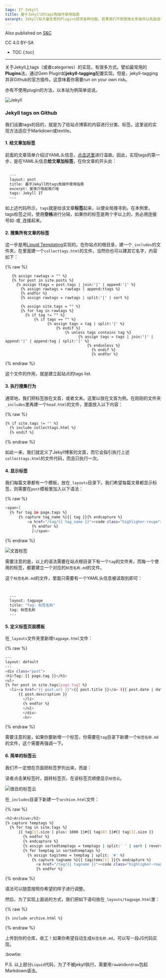 ```yaml
---
tags: IT Jekyll
title: 基于Jekyll的tags免插件使用指南
excerpt: Jekyll有大量优秀的Plugins提供各种功能。若果我们不想使用太多插件以免造成各类兼容问题，怎样才能免插件实现tags？
---
```



Also published on [S&C](https://soandcandy.us)

CC 4.0 BY-SA

* TOC
{:toc}

----

关于Jekyll上tags（或者categories）的实现，有很多方式。譬如最常用的**Plugins**法，通过Gem Plugin如**jekyll-tagging**配置实现。但是，jekyll-tagging并非Github的官方插件。这意味着你需要run on your own risk。

亦有不使用plugin的方法，以本站为例简单说说。


![Jekyll](https://i.imgur.com/V1YEOqk.png)


### Jekyll tags on Github ###

我们设置tags的目的，就是为了给站点博客的内容进行分类、标签。这里说的实现方法适应于Markdown或textile。


#### 1. 给文章加标签 ####

前面的文章简单介绍过YAML头信息，[点击这里](http://soyee.me/Writing-with-jekyll)进行温故。因此，实现tags的第一步，是在YAML头信息**给文章加标签**，在你文章的开头处：


```bash

  ---
  layout: post
  title: 基于Jekyll的tags免插件使用指南
  excerpt: 爱简介啥就简介啥
  tags: Jekyll IT
  ---
```


如上述代码所示，`tags`就是给该文章**标签**起来，以便全局搜寻到。在本例里，tags标签之间，使用**空格**进行分隔，如果你的标签是两个字以上的，务必用连接号如`-`或`_`连接起来。


#### 2. 搜集所有文章的标签 ####

这一步是用[Liquid Templating](https://jekyllrb.com/docs/templates/)实现的。在你站点的根目录，建一个`_includes`的文件夹，在里面建一个`collecttags.html`的文件，当然你也可以建其它名字，内容如下：


{% raw %}

```
   {% assign rawtags = "" %}
   {% for post in site.posts %}
     {% assign ttags = post.tags | join:'|' | append:'|' %}
       {% assign rawtags = rawtags | append:ttags %}
       {% endfor %}
       {% assign rawtags = rawtags | split:'|' | sort %}

       {% assign site.tags = "" %}
       {% for tag in rawtags %}
         {% if tag != "" %}
             {% if tags == "" %}
                   {% assign tags = tag | split:'|' %}
                       {% endif %}
                           {% unless tags contains tag %}
                                 {% assign tags = tags | join:'|' | append:'|' | append:tag | split:'|' %}
                                     {% endunless %}
                                       {% endif %}
                                       {% endfor %}
```
{% endraw %}



这个文件的作用，就是建立起站点的tags list.


#### 3. 执行搜集行为 ####

通常地，我们把标签放在文首，或者文末。这里以放在文首为例。在刚刚的文件夹`_includes`里再建一个`head.html`的文件，里面放入以下内容：

{% raw %}
```bash
{% if site.tags != "" %}
  {% include collecttags.html %}
  {% endif %}
```
{% endraw %}

    
如此一来，我们就定义了Jekyll博客的文首，而它会指引执行上述`collecttags.html`的文件代码，而且只执行一次。


#### 4. 显示标签 ####

我们每篇文章都有一个模板，放在`_layouts`目录下。我们希望每篇文章都显示标签，则需要在`post`模板里加入以下语法：

{% raw %}
```bash
<span>[
  {% for tag in page.tags %}
      {% capture tag_name %}{{ tag }}{% endcapture %}
          <a href="/tag/{{ tag_name }}"><code class="highligher-rouge"><nobr>{{ tag_name }}</nobr></code>&nbsp;</a>
            {% endfor %}
            ]</span>
```
{% endraw %}



![文首标签](https://i.imgur.com/IChEDB1.png)

需要注意的是，以上的语法需要在站点根目录下有一个`tag`的文件夹，而每一个使用的标签，都要建立一个对应的`标签名称.md`的文件。

这个`标签名称.md`的文件，里面只需要有一个YAML头信息被读取到即可：

```bash


  ---
  layout: tagpage
  title: "Tag: 标签名称"
  tag: 标签名称
  ---

```



#### 5. 定义标签页面模板 ####

在`_layouts`文件夹里新增`tagpage.html`文件：

{% raw %}
```bash
---
layout: default
---
<div class="post">
<h1>Tag: {{ page.tag }}</h1>
<ul>
{% for post in site.tags[page.tag] %}
  <li><a href="{{ post.url }}">{{ post.title }}</a> ({{ post.date | date_to_string }})<br>
      {{ post.description }}
        </li>
        {% endfor %}
        </ul>
        </div>
        <hr>
```
{% endraw %}



需要注意的是，如果你要新增一个标签，你需要在`tag`目录下新建一个`标签名称.md`的文件，这个需要再强调一下。


#### 6. 简单的标签云 ####

我们不一定想在页面把标签罗列出来，而是：

读者点击某标签时，跳转标签页，在该标签页顺便显示`标签云`。


![很丑的标签云](https://i.imgur.com/OtijFbF.png)

在`_includes`目录下新建一个`archive.html`文件：

{% raw %}
```bash
<h2>Archive</h2>
{% capture temptags %}
  {% for tag in site.tags %}
      {{ tag[1].size | plus: 1000 }}#{{ tag[0] }}#{{ tag[1].size }}
        {% endfor %}
        {% endcapture %}
        {% assign sortedtemptags = temptags | split:' ' | sort | reverse %}
        {% for temptag in sortedtemptags %}
          {% assign tagitems = temptag | split: '#' %}
            {% capture tagname %}{{ tagitems[1] }}{% endcapture %}
              <a href="/tag/{{ tagname }}"><code class="highligher-rouge"><nobr>{{ tagname }}</nobr></code></a>
              {% endfor %}
```
{% endraw %}




语法可以随意按照你希望的样子进行调整。

然后，为了实现上面说的方式，我们把如下语句放在`_layouts/tagpage.html`里：

{% raw %}
```bash
{% include archive.html %}
```
{% endraw %}



上传到你的仓库，收工！如果你希望自动生成`标签名称.md`，可以写一段JS代码实现。


:bowtie:


P.S. 以上部分`Liquid`代码，为了不被jekyll执行，需要用`raw`and`endraw`包起Markdown语法。


